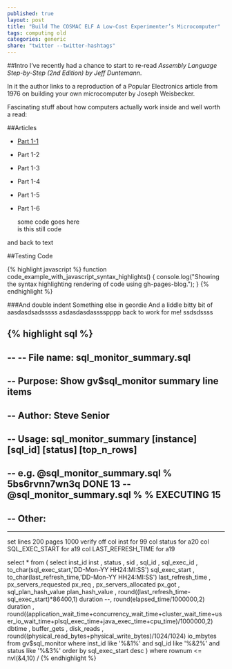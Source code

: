 ```yaml
---
published: true
layout: post
title: "Build The COSMAC ELF A Low-Cost Experimenter’s Microcomputer"
tags: computing old
categories: generic
share: "twitter --twitter-hashtags"
---
```




<div class="toc"></div>

##Intro
I’ve recently had a chance to start to re-read *Assembly Language Step-by-Step (2nd Edition) by Jeff Duntemann*.

In it the author links to a reproduction of a Popular Electronics article from 1976 on building your own microcomputer by Joseph Weisbecker.

Fascinating stuff about how computers actually work inside and well worth a read:

##Articles
- [Part 1-1](http://incolor.inetnebr.com/bill_r/elf/html/elf-1-33.htm)
- Part 1-2
- Part 1-3
- Part 1-4
- Part 1-5
- Part 1-6

  some code goes here  
    is this still code  
    <?php>

and back to text

##Testing Code

{% highlight javascript %}
function code_example_with_javascript_syntax_highlights() {
  console.log("Showing the syntax highlighting rendering of code using gh-pages-blog.");
}
{% endhighlight %}

###And double indent
Something else in geordie
And a liddle bitty bit of
aasdasdsadsssss
asdasdasdasssspppp
back to work for me!
ssdsdssss

{% highlight sql %}
--------------------------------------------------------------------------------
--
-- File name:   sql_monitor_summary.sql
--
-- Purpose:     Show gv$sql_monitor summary line items
--
-- Author:      Steve Senior
--
-- Usage:       sql_monitor_summary [instance] [sql_id] [status] [top_n_rows]
--
--              e.g. @sql_monitor_summary.sql % 5bs6rvnn7wn3q DONE 13
--                   @sql_monitor_summary.sql % % EXECUTING 15
--
-- Other:
--
--------------------------------------------------------------------------------
set lines 200 pages 1000 verify off
col inst for 99
col status for a20
col SQL_EXEC_START for a19
col LAST_REFRESH_TIME for a19

select * from (
select inst_id inst
      , status
      , sid
      , sql_id
      , sql_exec_id
      , to_char(sql_exec_start,'DD-Mon-YY HH24:MI:SS') sql_exec_start
      , to_char(last_refresh_time,'DD-Mon-YY HH24:MI:SS') last_refresh_time
      , px_servers_requested px_req
      , px_servers_allocated px_got
      , sql_plan_hash_value plan_hash_value
      , round((last_refresh_time-sql_exec_start)*86400,1) duration
      --, round(elapsed_time/1000000,2) duration
      , round((application_wait_time+concurrency_wait_time+cluster_wait_time+user_io_wait_time+plsql_exec_time+java_exec_time+cpu_time)/1000000,2) dbtime
      , buffer_gets
      , disk_reads
      , round((physical_read_bytes+physical_write_bytes)/1024/1024) io_mbytes
from  gv$sql_monitor
where inst_id like '%&1%'
and   sql_id like '%&2%'
and   status like '%&3%'
order by sql_exec_start desc
) where rownum <= nvl(&4,10)
/
{% endhighlight %}
